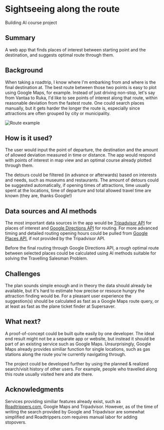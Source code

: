 # Sightseeing along the route

Building AI course project

## Summary

A web app that finds places of interest between starting point and the destination, and suggests optimal route through them.


## Background

When taking a roadtrip, I know where I'm embarking from and where is the final destination at. The best route between those two points is easy to plot using Google Maps, for example. Instead of just driving non-stop, let's say from Vantaa to Ruka, I'd like to see points of interest along that route, within reasonable deviation from the fastest route. One could search places manually, but it gets harder the longer the route is, especially since attractions are often grouped by city or municipality.

![Route example](https://github.com/Merlac/TSP-sightseeing/blob/main/TSP-sightseeing.jpg?raw=true)


## How is it used?

The user would input the point of departure, the destination and the amount of allowed deviation measured in time or distance. The app would respond with points of interest in map view and an optimal course already plotted through them.

The detours could be filtered (in advance or afterwards) based on interests and needs, such as museums and restaurants. The amount of detours could be suggested automatically, if opening times of attractions, time usually spent at the locations, time of departure and total allowed travel time are known (they are, thanks Google!)


## Data sources and AI methods
The most important data sources in the app would be [Tripadvisor API](http://developer-tripadvisor.com/content-api/) for places of interest and [Google Directions API](https://developers.google.com/maps/documentation/directions/overview) for routing. For more advanced timing and detailed routing opening hours could be pulled from [Google Places API](https://developers.google.com/places/web-service/details), if not provided by the Tripadvisor API.

Before the final routing through Google Directions API, a rough optimal route between selected places could be calculated using AI methods suitable for solving the Travelling Salesman Problem.

## Challenges

The plan sounds simple enough and in theory the data should already be available, but it's hard to estimate how precise or resouce hungry the attraction finding would be. For a pleasant user experience the suggestion(s) should be calculated as fast as a Google Maps route query, or at least as fast as the plane ticket finder at Supersaver.

## What next?

A proof-of-concept could be built quite easily by one developer. The ideal end result might not be a separate app or website, but instead it should be part of an existing service such as Google Maps. Unsurprisingly, Google Maps already provides similiar function for single locations, such as gas stations along the route you're currently navigating through.

The project could be developed further by using the planned & realized search/visit history of other users. For example, people who travelled along this route usually visited here and ate there.


## Acknowledgments

Services providing similiar features already exist, such as [Roadtrippers.com](https://roadtrippers.com/), Google Maps and Tripadvisor. However, as of the time of writing the search provided by Google and Tripadvisor are somewhat simplified and Roadtrippers.com requires manual labor for adding stopovers.
